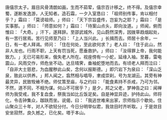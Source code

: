 唐僖宗太子。眉目风骨清朗如画，生而不茹荤，僖宗百计移之，终不得。及僖宗幸蜀，遂断发逸游，人无知者。造石霜，一夕入室恳曰：​「祖师别传事，肯以相付乎？​」霜曰：​「莫谤祖师。​」师曰：​「天下宗旨盛传，岂妄为之耶？​」霜曰：​「是实事那。​」师曰：​「师意如何？​」霜曰：​「待案山点头，即向汝道。​」师闻，俯而惟曰：​「大奇。​」汗下，遂拜辞。至邵武城外，见山蔚然深秀，因拨草趋烟起处，有一苦行居焉。苦行见师至乃曰：​「上人当兴此。​」长揖而去。师居十余年，一日，有一老人拜谒。师问：​「住在何处，至此欲何求？​」老人曰：​「住于此山，然非人龙也。行雨不职，上天有罚当死，愿垂救护。​」师曰：​「汝得罪上帝，我何能致力。​」无已可易形来，俄失老人所在。视座傍有一小蛇，延缘入袖。至暮，雷电震山，风雨交作，师危坐不动。达旦晴霁，垂袖蛇堕地而去。有顷老人拜而泣曰：​「自非大士慈悲，为血腥秽此山矣，念何以报斯德。​」即穴岩下为泉曰：​「深山乏泉，致此以供养。​」邦人闻之，翕然相与唱导，聿成崇刹，号为龙湖云。其旁有神最灵异，民致牷飨不绝。师仗策至庙，与之约曰：​「能食素持不杀戒，乃可为邻。不然，道不同，不相为谋。何山不可居乎？​」是夕，邦之父老，梦神告之曰：闻禅师为我受戒，我不复血食，祭我当如比丘饭足矣。自是神显异迹，护持此山。师将化，令击钟集众，跏趺而坐。说偈，曰：​「我逃世难来出家，宗师指示个歇处。住山聚众三十年，对人不欲轻分付。今日分明举似君，我敛目时齐听取。​」于是敛目安坐寂然，良久撼之，已化矣。塔于本山。